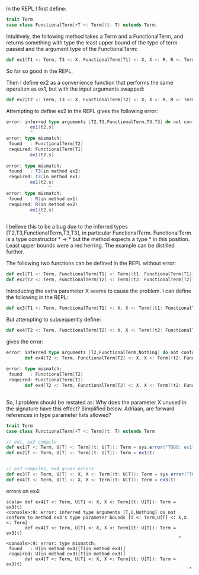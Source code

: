 In the REPL I first define:

```scala
trait Term
case class FunctionalTerm[+T <: Term](t: T) extends Term;
```

Intuitively, the following method takes a Term and a FunctionalTerm, and returns something with type the least upper bound of the type of term passed and the argument type of the FunctionalTerm:

```scala
def ex1[T1 <: Term, T3 <: X, FunctionalTerm[T1] <: X, X <: R, R <: Term](t1: FunctionalTerm[T1], s: T3): R = sys.error("TODO")
```

So far so good in the REPL.

Then I define ex2 as a convenience function that performs the same operation as ex1, but with the input arguments swapped:

```scala
def ex2[T2 <: Term, T3 <: X, FunctionalTerm[T2] <: X, X <: R, R <: Term](s: T3, t2: FunctionalTerm[T2]): R = ex1(t2, s)
```

Attempting to define ex2 in the REPL gives the following error:

```scala
error: inferred type arguments [T2,T3,FunctionalTerm,T3,T3] do not conform to method ex1's type parameter bounds [T1 <: Term,T3 <: X,FunctionalTerm[T1] <: X,X <: R,R <: Term]
         ex1(t2,s)
         ^
error: type mismatch;
 found   : FunctionalTerm[T2]
 required: FunctionalTerm[T1]
         ex1(t2,s)
             ^
error: type mismatch;
 found   : T3(in method ex2)
 required: T3(in method ex1)
         ex1(t2,s)
                ^
error: type mismatch;
 found   : R(in method ex1)
 required: R(in method ex2)
         ex1(t2,s)
            ^
```

I believe this to be a bug due to the inferred types [T2,T3,FunctionalTerm,T3,T3], in particular FunctionalTerm. FunctionalTerm is a type constructor * -> * but the method expects a type * in this position.
Least upper bounds were a red herring. The example can be distilled further.

The following two functions can be defined in the REPL without error:

```scala
def ex1[T1 <: Term, FunctionalTerm[T1] <: Term](t1: FunctionalTerm[T1]): Term = sys.error("TODO: ex1")
def ex2[T2 <: Term, FunctionalTerm[T2] <: Term](t2: FunctionalTerm[T2]): Term = ex1(t2)
```

Introducing the extra parameter X seems to cause the problem. I can define the following in the REPL:

```scala
def ex3[T1 <: Term, FunctionalTerm[T1] <: X, X <: Term](t1: FunctionalTerm[T1]): Term = sys.error("TODO: ex3")
```

But attempting to subsequently define:

```scala
def ex4[T2 <: Term, FunctionalTerm[T2] <: X, X <: Term](t2: FunctionalTerm[T2]): Term = ex3(t2)
```

gives the error:

```scala
error: inferred type arguments [T2,FunctionalTerm,Nothing] do not conform to method ex3's type parameter bounds [T1 <: Term,FunctionalTerm[T1] <: X,X <: Term]
       def ex4[T2 <: Term, FunctionalTerm[T2] <: X, X <: Term](t2: FunctionalTerm[T2]): Term = ex3(t2)
                                                                                               ^
error: type mismatch;
 found   : FunctionalTerm[T2]
 required: FunctionalTerm[T1]
       def ex4[T2 <: Term, FunctionalTerm[T2] <: X, X <: Term](t2: FunctionalTerm[T2]): Term = ex3(t2)
                                                                                                   ^
```

So, I problem should be restated as: Why does the parameter X unused in the signature have this effect?
Simplified below. Adriaan, are forward references in type parameter lists allowed?

```scala
trait Term
case class FunctionalTerm[+T <: Term](t: T) extends Term

// ex1, ex2 compile
def ex1[T <: Term, U[T] <: Term](t: U[T]): Term = sys.error("TODO: ex1")
def ex2[T <: Term, U[T] <: Term](t: U[T]): Term = ex1(t)


// ex3 compiles, ex4 gives errors
def ex3[T <: Term, U[T] <: X, X <: Term](t: U[T]): Term = sys.error("TODO: ex3")
def ex4[T <: Term, U[T] <: X, X <: Term](t: U[T]): Term = ex3(t)
```

errors on ex4:

```
scala> def ex4[T <: Term, U[T] <: X, X <: Term](t: U[T]): Term = ex3(t)
<console>:9: error: inferred type arguments [T,U,Nothing] do not conform to method ex3's type parameter bounds [T <: Term,U[T] <: X,X <: Term]
       def ex4[T <: Term, U[T] <: X, X <: Term](t: U[T]): Term = ex3(t)
                                                                 ^
<console>:9: error: type mismatch;
 found   : U(in method ex4)[T(in method ex4)]
 required: U(in method ex3)[T(in method ex3)]
       def ex4[T <: Term, U[T] <: X, X <: Term](t: U[T]): Term = ex3(t)
                                                                     ^
```
